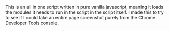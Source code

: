 This is an all in one script written in pure vanilla javascript, meaning it loads the modules it needs to run in the script in the script itself. I made this to try to see if I could take an entire page screenshot purely from the Chrome Developer Tools console.

